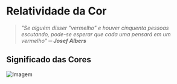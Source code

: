 # Relatividade da Cor
> *"Se alguém disser "vermelho" e houver cinquenta pessoas escutando, pode-se esperar que cada uma pensará em um vermelho"* ***─ Josef Albers***

## Significado das Cores
![Imagem](https://image.prntscr.com/image/dnnJUGwRRTe5CO4_M-MWdw.png)